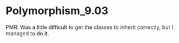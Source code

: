# Polymorphism_9.03

PMR: Was a little difficult to get the classes to inherit correctly, but I managed to do it.
